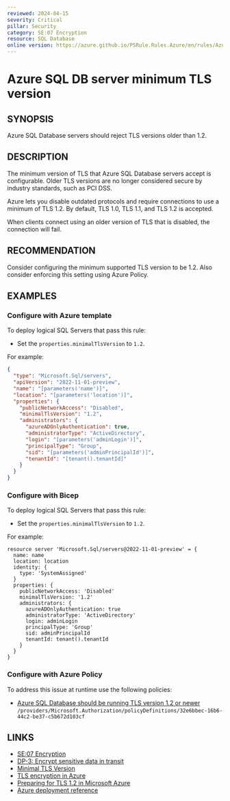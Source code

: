 ```yaml
---
reviewed: 2024-04-15
severity: Critical
pillar: Security
category: SE:07 Encryption
resource: SQL Database
online version: https://azure.github.io/PSRule.Rules.Azure/en/rules/Azure.SQL.MinTLS/
---
```


# Azure SQL DB server minimum TLS version

## SYNOPSIS

Azure SQL Database servers should reject TLS versions older than 1.2.

## DESCRIPTION

The minimum version of TLS that Azure SQL Database servers accept is configurable.
Older TLS versions are no longer considered secure by industry standards, such as PCI DSS.

Azure lets you disable outdated protocols and require connections to use a minimum of TLS 1.2.
By default, TLS 1.0, TLS 1.1, and TLS 1.2 is accepted.

When clients connect using an older version of TLS that is disabled, the connection will fail.

## RECOMMENDATION

Consider configuring the minimum supported TLS version to be 1.2.
Also consider enforcing this setting using Azure Policy.

## EXAMPLES

### Configure with Azure template

To deploy logical SQL Servers that pass this rule:

- Set the `properties.minimalTlsVersion` to `1.2`.

For example:

```json
{
  "type": "Microsoft.Sql/servers",
  "apiVersion": "2022-11-01-preview",
  "name": "[parameters('name')]",
  "location": "[parameters('location')]",
  "properties": {
    "publicNetworkAccess": "Disabled",
    "minimalTlsVersion": "1.2",
    "administrators": {
      "azureADOnlyAuthentication": true,
      "administratorType": "ActiveDirectory",
      "login": "[parameters('adminLogin')]",
      "principalType": "Group",
      "sid": "[parameters('adminPrincipalId')]",
      "tenantId": "[tenant().tenantId]"
    }
  }
}
```

### Configure with Bicep

To deploy logical SQL Servers that pass this rule:

- Set the `properties.minimalTlsVersion` to `1.2`.

For example:

```bicep
resource server 'Microsoft.Sql/servers@2022-11-01-preview' = {
  name: name
  location: location
  identity: {
    type: 'SystemAssigned'
  }
  properties: {
    publicNetworkAccess: 'Disabled'
    minimalTlsVersion: '1.2'
    administrators: {
      azureADOnlyAuthentication: true
      administratorType: 'ActiveDirectory'
      login: adminLogin
      principalType: 'Group'
      sid: adminPrincipalId
      tenantId: tenant().tenantId
    }
  }
}
```

<!-- external:avm avm/res/sql/server minimalTlsVersion -->

### Configure with Azure Policy

To address this issue at runtime use the following policies:

- [Azure SQL Database should be running TLS version 1.2 or newer](https://github.com/Azure/azure-policy/blob/master/built-in-policies/policyDefinitions/SQL/SqlServer_MiniumTLSVersion_Audit.json)
  `/providers/Microsoft.Authorization/policyDefinitions/32e6bbec-16b6-44c2-be37-c5b672d103cf`

## LINKS

- [SE:07 Encryption](https://learn.microsoft.com/azure/well-architected/security/encryption#data-in-transit)
- [DP-3: Encrypt sensitive data in transit](https://learn.microsoft.com/security/benchmark/azure/baselines/azure-sql-security-baseline#dp-3-encrypt-sensitive-data-in-transit)
- [Minimal TLS Version](https://learn.microsoft.com/azure/azure-sql/database/connectivity-settings#minimal-tls-version)
- [TLS encryption in Azure](https://learn.microsoft.com/azure/security/fundamentals/encryption-overview#tls-encryption-in-azure)
- [Preparing for TLS 1.2 in Microsoft Azure](https://azure.microsoft.com/updates/azuretls12/)
- [Azure deployment reference](https://learn.microsoft.com/azure/templates/microsoft.sql/servers#serverproperties)
